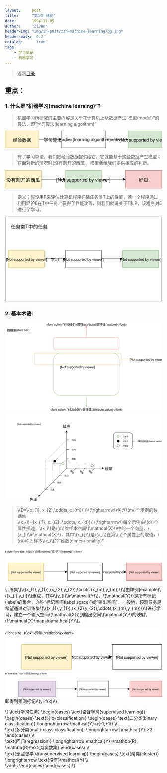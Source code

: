 ```yaml
---
layout:     post
title:      "第1章 绪论"
date:       1994-11-05
author:     "Ziven"
header-img: "img/in-post/zzh-machine-learning/bg.jpg"
header-mask:  0.3
catalog:      true
tags:
    - 学习笔记
    - 机器学习
---
```

> 返回[目录](http://ziven.xin/2017/07/06/zzh-machine-learning-outline/)  

## 重点：
### 1. 什么是“机器学习(machine learning)”?
> 机器学习所研究的主要内容是关于在计算机上从数据产生“模型(model)”的算法，即“学习算法(learning algorithm)”   

<img src="/img/in-post/zzh-machine-learning/ch1/ml-def.svg" />


> 有了学习算法，我们把经验数据提供给它，它就能基于这些数据产生模型；在面对新的情况时(没有剖开的西瓜)，模型会给我们提供相应的判断。

<img src="/img/in-post/zzh-machine-learning/ch1/ml-def2.svg" />

> 定义：假设用P来评估计算机程序在某任务类T上的性能，若一个程序通过利用经验E在T中任务上获得了性能改善，则我们就说关于T和P，该程序对E进行了学习。

<img src="/img/in-post/zzh-machine-learning/ch1/ml-def3.svg" />

### 2. 基本术语:
<img src="/img/in-post/zzh-machine-learning/ch1/terminology.svg" />
<img src="/img/in-post/zzh-machine-learning/ch1/terminology2.svg" />

> \\(D=\\{x_{1}, x_{2},\cdots, x_{m}\\}\\)\\(\rightarrow\\)包含\\(m\\)个示例的数据集   
\\(x_{i}=(x_{i1}, x_{i2}, \cdots, x_{id})\\)\\(\rightarrow\\)每个示例由\\(d\\)个属性描述，\\(x_i\\)是\\(d\\)维样本空间\\(\mathcal{X}\\)中的一个向量，\\(x_{i}\in\mathcal{X}\\)，其中\\(x_{ij}\\)是\\(x_i\\)在第\\(j\\)个属性上的取值，\\(d\\)称为样本\\(x_i\\)的“维数(dimensionality)”

<img  src="/img\in-post\zzh-machine-learning\ch1\training.svg" />

训练集\\(\\{(x_{1},y_{1}),(x_{2},y_{2}),\cdots,(x_{m},y_{m})\\}\\)由样例(example)\\(\(x_{i},y_{i}\)\\)组成，其中\\(y_{i}\in\mathcal{Y}\\)，\\(\mathcal{Y}\\)是所有标记(label)的集合，亦称“标记空间(label space)”或“输出空间”。一般地，预测任务是希望通过对训练集\\(\\{(x_{1},y_{1}),(x_{2},y_{2}),\cdots,(x_{m},y_{m})\\}\\)进行学习，建立一个输入空间\\(\mathcal{X}\\)到输出空间\\(\mathcal{Y}\\)的映射\\(f:\mathcal{X}\mapsto\mathcal{Y}\\)。

<img src="/img/in-post/zzh-machine-learning/ch1/prediction.svg">

<img src="/img/in-post/zzh-machine-learning/ch1/testing.svg">
即得到预测标记\\(y=f(x)\\)

\\[
\text{学习任务}
\begin{cases}
\text{监督学习(supervised learning)}  \begin{cases}
\text{分类(classification)} \begin{cases}
\text{二分类(binary classification)} \longrightarrow \mathcal{Y}=\\{-1,+1\\} \\\  
\text{多分类(multi-class classification)} \longrightarrow |\mathcal{Y}|>2
\end{cases} \\\  
\text{回归(regression)} \longrightarrow \mathcal{Y}=\mathbb{R}, \mathbb{R}\text{为实数集}
\end{cases} \\\  
\text{无监督学习(unsupervised learning)} \begin{cases}
\text{聚类(cluster)} \longrightarrow \text{没有}\mathcal{Y} \\\  
\vdots
\end{cases}
\end{cases}
\\]
